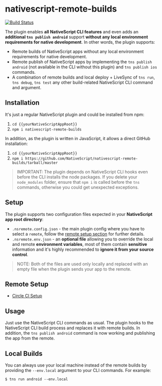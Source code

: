# nativescript-remote-builds

[![Build Status](https://travis-ci.com/NativeScript/nativescript-remote-builds.svg?branch=master)](https://travis-ci.com/NativeScript/nativescript-remote-builds)

The plugin enables **all NativeScript CLI features** and even adds an **additional `tns publish android`** support **without any local environment requirements for native development**. In other words, the plugin supports:

* Remote builds of NativeScript apps without any local environment requirements for native development.
* Remote publish of NativeScript apps by implementing the `tns publish android` (not available in the CLI without this plugin) and `tns publish ios` commands.
* A combination of remote builds and local deploy + LiveSync of `tns run`, `tns debug`, `tns test` any other build-related NativeScript CLI command and argument.

## Installation

It's just a regular NativeScript plugin and could be installed from npm:
1) `cd {{yourNativeScriptAppRoot}}`
2) `npm i nativescript-remote-builds`

In addition, as the plugin is written in JavaScript, it allows a direct GitHub installation:
1) `cd {{yourNativeScriptAppRoot}}`
2) `npm i https://github.com/NativeScript/nativescript-remote-builds/tarball/master`

> IMPORTANT: The plugin depends on NativeScript CLI hooks even before the CLI installs the node packages. If you delete your `node_modules` folder, ensure that `npm i` is called before the `tns` commands, otherwise you could get unexpected exceptions. 

## Setup

The plugin supports two configuration files expected in your **NativeScript app root directory**:

* `.nsremote.config.json` - the main plugin config where you have to select a `remote`, follow the [remote setup section](#remote-setup) for further details.
* `.nsremote.env.json` - an **optional file** allowing you to override the local and remote **environment variables**, most of them contain **sensitive** information and it's highly recommended to **ignore it from your source control**. 

> NOTE: Both of the files are used only locally and replaced with an empty file when the plugin sends your app to the remote.

## Remote Setup

* [Circle CI Setup](docs/CIRCLECI.md)

## Usage

Just use the NativeScript CLI commands as usual. The plugin hooks to the NativeScript CLI build process and replaces it with remote builds. In addition, the `tns publish android` command is now working and publishing the app from the remote.

## Local Builds

You can always use your local machine instead of the remote builds by providing the `--env.local` argument to your CLI commands. For example:

`$ tns run android --env.local`